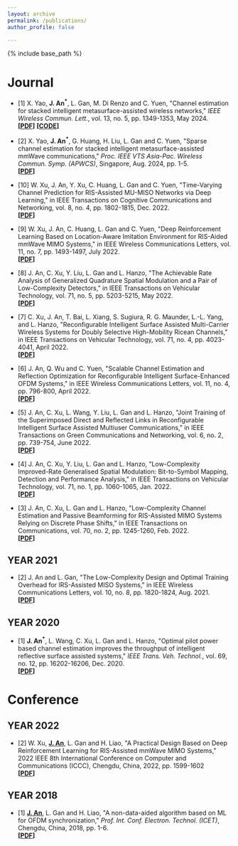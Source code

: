 ```yaml
---
layout: archive
permalink: /publications/
author_profile: false

---
```


{% include base_path %}
# Journal
* [1] X. Yao, **J. An<sup>*</sup>**, L. Gan, M. Di Renzo and C. Yuen, "Channel estimation for stacked intelligent metasurface-assisted wireless networks," _IEEE Wireless Commun. Lett._, vol. 13, no. 5, pp. 1349-1353, May 2024.<br>
**[[PDF](https://ieeexplore.ieee.org/document/10445164)]** **[[CODE](https://ieeexplore.ieee.org/document/10445164)]**
* [2] X. Yao, **J. An<sup>*</sup>**, G. Huang, H. Liu, L. Gan and C. Yuen, "Sparse channel estimation for stacked intelligent metasurface-assisted mmWave communications," _Proc. IEEE VTS Asia-Pac. Wireless Commun. Symp. (APWCS)_, Singapore, Aug. 2024, pp. 1-5.<br>
**[[PDF](https://ieeexplore.ieee.org/document/10679297)]**




* [10] W. Xu, J. An, Y. Xu, C. Huang, L. Gan and C. Yuen, "Time-Varying Channel Prediction for RIS-Assisted MU-MISO Networks via Deep Learning," in IEEE Transactions on Cognitive Communications and Networking, vol. 8, no. 4, pp. 1802-1815, Dec. 2022.<br>
**[[PDF](https://ieeexplore.ieee.org/document/9814839)]**
* [9] W. Xu, J. An, C. Huang, L. Gan and C. Yuen, "Deep Reinforcement Learning Based on Location-Aware Imitation Environment for RIS-Aided mmWave MIMO Systems," in IEEE Wireless Communications Letters, vol. 11, no. 7, pp. 1493-1497, July 2022.<br>
**[[PDF](https://ieeexplore.ieee.org/document/9779399)]**
* [8] J. An, C. Xu, Y. Liu, L. Gan and L. Hanzo, "The Achievable Rate Analysis of Generalized Quadrature Spatial Modulation and a Pair of Low-Complexity Detectors," in IEEE Transactions on Vehicular Technology, vol. 71, no. 5, pp. 5203-5215, May 2022.<br>
**[[PDF](https://ieeexplore.ieee.org/document/9729571)]**
* [7] C. Xu, J. An, T. Bai, L. Xiang, S. Sugiura, R. G. Maunder, L.-L. Yang, and L. Hanzo, "Reconfigurable Intelligent Surface Assisted Multi-Carrier Wireless Systems for Doubly Selective High-Mobility Ricean Channels," in IEEE Transactions on Vehicular Technology, vol. 71, no. 4, pp. 4023-4041, April 2022.<br>
**[[PDF](https://ieeexplore.ieee.org/document/9699402)]**
* [6] J. An, Q. Wu and C. Yuen, "Scalable Channel Estimation and Reflection Optimization for Reconfigurable Intelligent Surface-Enhanced OFDM Systems," in IEEE Wireless Communications Letters, vol. 11, no. 4, pp. 796-800, April 2022.<br>
**[[PDF](https://ieeexplore.ieee.org/document/9691275)]**
* [5] J. An, C. Xu, L. Wang, Y. Liu, L. Gan and L. Hanzo, "Joint Training of the Superimposed Direct and Reflected Links in Reconfigurable Intelligent Surface Assisted Multiuser Communications," in IEEE Transactions on Green Communications and Networking, vol. 6, no. 2, pp. 739-754, June 2022.<br>
**[[PDF](https://ieeexplore.ieee.org/document/9681847)]**
* [4] J. An, C. Xu, Y. Liu, L. Gan and L. Hanzo, "Low-Complexity Improved-Rate Generalised Spatial Modulation: Bit-to-Symbol Mapping, Detection and Performance Analysis," in IEEE Transactions on Vehicular Technology, vol. 71, no. 1, pp. 1060-1065, Jan. 2022.<br>
**[[PDF](https://ieeexplore.ieee.org/document/9627812)]**
* [3] J. An, C. Xu, L. Gan and L. Hanzo, "Low-Complexity Channel Estimation and Passive Beamforming for RIS-Assisted MIMO Systems Relying on Discrete Phase Shifts," in IEEE Transactions on Communications, vol. 70, no. 2, pp. 1245-1260, Feb. 2022.<br>
**[[PDF](https://ieeexplore.ieee.org/document/9614196)]**
## YEAR 2021
* [2] J. An and L. Gan, "The Low-Complexity Design and Optimal Training Overhead for IRS-Assisted MISO Systems," in IEEE Wireless Communications Letters, vol. 10, no. 8, pp. 1820-1824, Aug. 2021.<br>
**[[PDF](https://ieeexplore.ieee.org/document/9438669)]**
## YEAR 2020
* [1] **J. An<sup>*</sup>**, L. Wang, C. Xu, L. Gan and L. Hanzo, "Optimal pilot power based channel estimation improves the throughput of intelligent reflective surface assisted systems," _IEEE Trans. Veh. Technol._, vol. 69, no. 12, pp. 16202-16206, Dec. 2020.<br>
**[[PDF](https://ieeexplore.ieee.org/document/9242307)]**

# Conference
## YEAR 2022
* [2] W. Xu, **<u>J. An</u>**, L. Gan and H. Liao, "A Practical Design Based on Deep Reinforcement Learning for RIS-Assisted mmWave MIMO Systems," 2022 IEEE 8th International Conference on Computer and Communications (ICCC), Chengdu, China, 2022, pp. 1599-1602<br>
**[[PDF](https://ieeexplore.ieee.org/document/10065758)]**
## YEAR 2018
* [1] **<u>J. An</u>**, L. Gan and H. Liao, "A non-data-aided algorithm based on ML for OFDM synchronization," _Prof. Int. Conf. Electron. Technol. (ICET)_, Chengdu, China, 2018, pp. 1-6.<br>
**[[PDF](https://ieeexplore.ieee.org/document/8401408)]**
